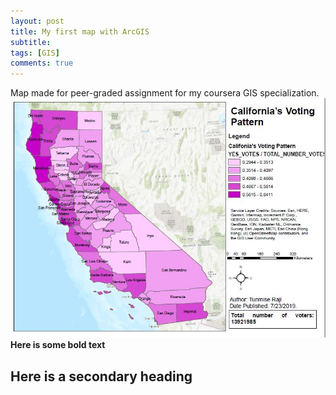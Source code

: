 ```yaml
---
layout: post
title: My first map with ArcGIS
subtitle: 
tags: [GIS]
comments: true
---
```


Map made for peer-graded assignment for my coursera GIS specialization.
![California](/img/map1.JPG)  
**Here is some bold text**

## Here is a secondary heading


